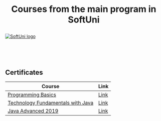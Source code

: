 # <p align="center"> Courses from the main program in SoftUni <p>

<a href="https://softuni.bg/trainings/courses" rel="Courses">  ![SoftUni logo][logo] <a/>

[logo]: http://innovationstarterbox.bg/wp-content/uploads/2016/05/Softuni_logo_trasparent.png "Logo Title Text 2"

<br/>
<br/>
<br/>

<h2> Certificates </h2>

|**Course**|**Link**| 
|---|---|
|<a href="https://softuni.bg/trainings/2072/programming-basics-with-java-september-2018" > Programming Basics </a>   | <a href="https://softuni.bg/certificates/details/60731/91dd788f"> Link</a> |
|<a href="https://softuni.bg/trainings/2239/technology-fundamentals-with-java-january-2019"> Technology Fundamentals with Java </a>| <a href="https://softuni.bg/certificates/details/65562/c5139323"> Link</a> |
|<a href="https://softuni.bg/trainings/2350/java-advanced-may-2019"> Java Advanced 2019  </a> |  <a href="https://softuni.bg/certificates/details/67935/324ffd4d"> Link</a>
